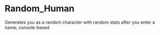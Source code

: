 # Random_Human
Generates you as a random character with random stats after you enter a name; console-based
